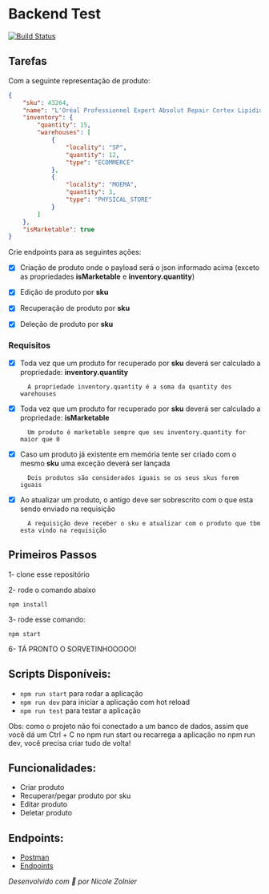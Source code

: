 # Backend Test
[![Build Status](https://travis-ci.org/belezanaweb/test-nodejs.svg?branch=master)](https://travis-ci.org/belezanaweb/test-nodejs)

## Tarefas

Com a seguinte representação de produto:

```json
{
    "sku": 43264,
    "name": "L'Oréal Professionnel Expert Absolut Repair Cortex Lipidium - Máscara de Reconstrução 500g",
    "inventory": {
        "quantity": 15,
        "warehouses": [
            {
                "locality": "SP",
                "quantity": 12,
                "type": "ECOMMERCE"
            },
            {
                "locality": "MOEMA",
                "quantity": 3,
                "type": "PHYSICAL_STORE"
            }
        ]
    },
    "isMarketable": true
}
```

Crie endpoints para as seguintes ações:

- [X] Criação de produto onde o payload será o json informado acima (exceto as propriedades **isMarketable** e **inventory.quantity**)

- [X] Edição de produto por **sku**

- [X] Recuperação de produto por **sku**

- [X] Deleção de produto por **sku**

### Requisitos

- [X] Toda vez que um produto for recuperado por **sku** deverá ser calculado a propriedade: **inventory.quantity**

        A propriedade inventory.quantity é a soma da quantity dos warehouses

- [X] Toda vez que um produto for recuperado por **sku** deverá ser calculado a propriedade: **isMarketable**

        Um produto é marketable sempre que seu inventory.quantity for maior que 0

- [X] Caso um produto já existente em memória tente ser criado com o mesmo **sku** uma exceção deverá ser lançada

        Dois produtos são considerados iguais se os seus skus forem iguais


- [X] Ao atualizar um produto, o antigo deve ser sobrescrito com o que esta sendo enviado na requisição

        A requisição deve receber o sku e atualizar com o produto que tbm esta vindo na requisição


## Primeiros Passos
1- clone esse repositório

2- rode o comando abaixo
```
npm install
```
3- rode esse comando:
```
npm start
```

6- TÁ PRONTO O SORVETINHOOOOO!

## Scripts Disponíveis:
* `npm run start` para rodar a aplicação
* `npm run dev` para iniciar a aplicação com hot reload
* `npm run test` para testar a aplicação

Obs: como o projeto não foi conectado a um banco de dados, assim que você dá um Ctrl + C no npm run start ou recarrega a aplicação no npm run dev, você precisa criar tudo de volta!

## Funcionalidades:
* Criar produto
* Recuperar/pegar produto por sku
* Editar produto
* Deletar produto

## Endpoints:
* [Postman](https://documenter.getpostman.com/view/13242152/TzCTZRAB)
* [Endpoints](ENDPOINTS.md)



*Desenvolvido com 🧡 por Nicole Zolnier*